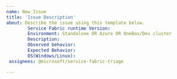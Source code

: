 ```yaml
---
name: New_Issue
title: 'Issue Description'
about: Describe the issue using this template below. 
        Service Fabric runtime Version:
        Environment: Standalone OR Azure OR OneBox/Dev cluster
        Description:
        Observed behavior:
        Expected Behavior:
        OS(Windows/Linux):
 assignees: @microsoft/service-fabric-triage

---
```


